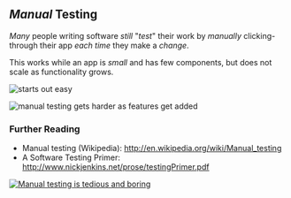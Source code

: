 ## *Manual* Testing

*Many* people writing software *still* "*test*" their work by *manually*
clicking-through their app *each time* they make a *change*.

This works while an app is *small* and has few components, but does not
scale as functionality grows.

![starts out easy](http://i.imgur.com/1usRwT6.png)




![manual testing gets harder as features get added](http://i.imgur.com/BxCZ7Nl.png)




### Further Reading
+ Manual testing (Wikipedia): http://en.wikipedia.org/wiki/Manual_testing
+ A Software Testing Primer: http://www.nickjenkins.net/prose/testingPrimer.pdf

[![Manual testing is tedious and boring](http://i.imgur.com/X8YTOQD.png)](https://www.youtube.com/watch?v=xCwkjZcEK6w)
